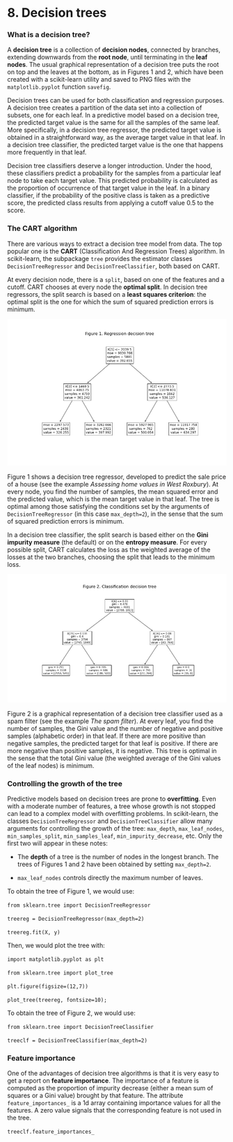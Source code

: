 # 8. Decision trees

### What is a decision tree?

A **decision tree** is a collection of **decision nodes**, connected by branches, extending downwards from the **root node**, until terminating in the **leaf nodes**. The usual graphical representation of a decision tree puts the root on top and the leaves at the bottom, as in Figures 1 and 2, which have been created with a scikit-learn utility and saved to PNG files with the `matplotlib.pyplot` function `savefig`.

Decision trees can be used for both classification and regression purposes. A decision tree creates a partition of the data set into a collection of subsets, one for each leaf. In a predictive model based on a decision tree, the predicted target value is the same for all the samples of the same leaf. More specifically, in a decision tree regressor, the predicted target value is obtained in a straightforward way, as the average target value in that leaf. In a decision tree classifier, the predicted target value is the one that happens more frequently in that leaf.

Decision tree classifiers deserve a longer introduction. Under the hood, these classifiers predict a probability for the samples from a particular leaf node to take each target value. This predicted probability is calculated as the proportion of occurrence of that target value in the leaf. In a binary classifier, if the probability of the positive class is taken as a predictive score, the predicted class results from applying a cutoff value 0.5 to the score.

### The CART algorithm

There are various ways to extract a decision tree model from data. The top popular one is the **CART** (Classification And Regression Trees) algorithm. In scikit-learn, the subpackage `tree` provides the estimator classes `DecisionTreeRegressor` and `DecisionTreeClassifier`, both based on CART.

At every decision node, there is a `split`, based on one of the features and a cutoff. CART chooses at every node the **optimal split**. In decision tree regressors, the split search is based on a **least squares criterion**: the optimal split is the one for which the sum of squared prediction errors is minimum.

![](https://github.com/cinnData/MLearning/blob/main/8.%20Decision%20trees/fig%208.1.png)

Figure 1 shows a decision tree regressor, developed to predict the sale price of a house (see the example *Assessing home values in West Roxbury*). At every node, you find the number of samples, the mean squared error and the predicted value, which is the mean target value in that leaf. The tree is optimal among those satisfying the conditions set by the arguments of `DecisionTreeRegressor` (in this case `max_depth=2`), in the sense that the sum of squared prediction errors is minimum.

In a decision tree classifier, the split search is based either on the **Gini impurity measure** (the default) or on the **entropy measure**. For every possible split, CART calculates the loss as the weighted average of the losses at the two branches, choosing the split that leads to the minimum loss.

![](https://github.com/cinnData/MLearning/blob/main/8.%20Decision%20trees/fig%208.2.png)

Figure 2 is a graphical representation of a decision tree classifier used as a spam filter (see the example *The spam filter*). At every leaf, you find the number of samples, the Gini value and the number of negative and positive samples (alphabetic order) in that leaf. If there are more positive than negative samples, the predicted target for that leaf is positive. If there are more negative than positive samples, it is negative. This tree is optimal in the sense that the total Gini value (the weighted average of the Gini values of the leaf nodes) is minimum.

### Controlling the growth of the tree

Predictive models based on decision trees are prone to **overfitting**. Even with a moderate number of features, a tree whose growth is not stopped can lead to a complex model with overfitting problems. In scikit-learn, the classes `DecisionTreeRegressor` and `DecisionTreeClassifier` allow many arguments for controlling the growth of the tree: `max_depth`, `max_leaf_nodes`, `min_samples_split`, `min_samples_leaf`, `min_impurity_decrease`, etc. Only the first two will appear in these notes:

* The **depth** of a tree is the number of nodes in the longest branch. The trees of Figures 1 and 2 have been obtained by setting `max_depth=2`.

* `max_leaf_nodes` controls directly the maximum number of leaves.

To obtain the tree of Figure 1, we would use:

`from sklearn.tree import DecisionTreeRegressor`

`treereg = DecisionTreeRegressor(max_depth=2)`

`treereg.fit(X, y)`

Then, we would plot the tree with:

`import matplotlib.pyplot as plt`

`from sklearn.tree import plot_tree`

`plt.figure(figsize=(12,7))`

`plot_tree(treereg, fontsize=10);`

To obtain the tree of Figure 2, we would use:

`from sklearn.tree import DecisionTreeClassifier`

`treeclf = DecisionTreeClassifier(max_depth=2)`

### Feature importance

One of the advantages of decision tree algorithms is that it is very easy to get a report on **feature importance**. The importance of a feature is computed as the proportion of impurity decrease (either a mean sum of squares or a Gini value) brought by that feature. The attribute `feature_importances_` is a 1d array containing importance values for all the features. A zero value signals that the corresponding feature is not used in the tree.

`treeclf.feature_importances_`
